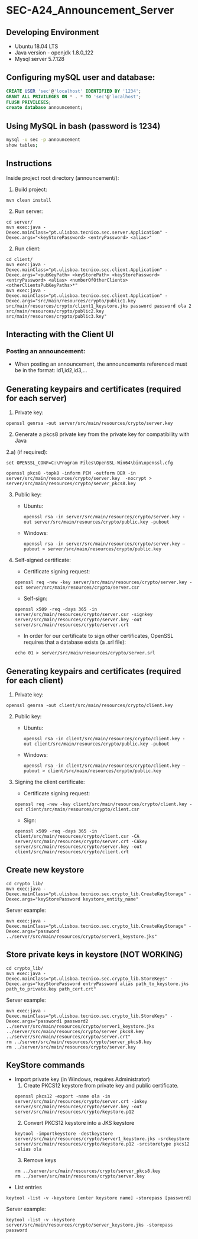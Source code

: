 # SEC-A24_Announcement_Server

## Developing Environment
* Ubuntu 18.04 LTS
* Java version - openjdk 1.8.0_122
* Mysql server 5.7.128

## Configuring mySQL user and database:
```sql
CREATE USER 'sec'@'localhost' IDENTIFIED BY '1234';
GRANT ALL PRIVILEGES ON * . * TO 'sec'@'localhost';
FLUSH PRIVILEGES;
create database announcement;
```

## Using MySQL in bash (password is 1234)
```bash
mysql -u sec -p announcement
show tables;
```


## Instructions
Inside project root directory (announcement/):
1. Build project:
```
mvn clean install
```
2. Run server:
```
cd server/
mvn exec:java -Dexec.mainClass="pt.ulisboa.tecnico.sec.server.Application" -Dexec.args="<keyStorePassword> <entryPassword> <alias>"
```
2. Run client:
```
cd client/
mvn exec:java -Dexec.mainClass="pt.ulisboa.tecnico.sec.client.Application" -Dexec.args="<pubKeyPath> <keyStorePath> <keyStorePassword> <entryPassword> <alias> <numberOfOtherClients> <otherClientsPubKeyPaths>*"
mvn exec:java -Dexec.mainClass="pt.ulisboa.tecnico.sec.client.Application" -Dexec.args="src/main/resources/crypto/public1.key src/main/resources/crypto/client1_keystore.jks password password ola 2 src/main/resources/crypto/public2.key src/main/resources/crypto/public3.key"
```

## Interacting with the Client UI

### Posting an announcement:
* When posting an announcement, the announcements referenced must be in the format: id1,id2,id3,...

## Generating keypairs and certificates (required for each server)
1. Private key:
```
openssl genrsa -out server/src/main/resources/crypto/server.key
```
2. Generate a pkcs8 private key from the private key for compatibility with Java

2.a) (if required):
```
set OPENSSL_CONF=C:\Program Files\OpenSSL-Win64\bin\openssl.cfg
```
```
openssl pkcs8 -topk8 -inform PEM -outform DER -in server/src/main/resources/crypto/server.key  -nocrypt > server/src/main/resources/crypto/server_pkcs8.key
```
3. Public key:
    - Ubuntu:
        ```
        openssl rsa -in server/src/main/resources/crypto/server.key -out server/src/main/resources/crypto/public.key -pubout
        ```
    - Windows:
        ```
        openssl rsa -in server/src/main/resources/crypto/server.key –pubout > server/src/main/resources/crypto/public.key
        ```
4. Self-signed certificate:
    - Certificate signing request:
    ```
    openssl req -new -key server/src/main/resources/crypto/server.key -out server/src/main/resources/crypto/server.csr
    ```
    - Self-sign:
    ```
    openssl x509 -req -days 365 -in server/src/main/resources/crypto/server.csr -signkey server/src/main/resources/crypto/server.key -out server/src/main/resources/crypto/server.crt
    ```

    - In order for our certificate to sign other certificates, OpenSSL requires that a database exists (a .srl file):
    ```
    echo 01 > server/src/main/resources/crypto/server.srl
    ```

## Generating keypairs and certificates (required for each client)
1. Private key:
```
openssl genrsa -out client/src/main/resources/crypto/client.key
```
2. Public key:
    - Ubuntu:
        ```
        openssl rsa -in client/src/main/resources/crypto/client.key -out client/src/main/resources/crypto/public.key -pubout
        ```
    - Windows:
        ```
        openssl rsa -in client/src/main/resources/crypto/client.key –pubout > client/src/main/resources/crypto/public.key
        ```
        
3. Signing the client certificate:
    - Certificate signing request:
    ```
    openssl req -new -key client/src/main/resources/crypto/client.key -out client/src/main/resources/crypto/client.csr
    ```
    - Sign:
    ```
    openssl x509 -req -days 365 -in client/src/main/resources/crypto/client.csr -CA server/src/main/resources/crypto/server.crt -CAkey server/src/main/resources/crypto/server.key -out client/src/main/resources/crypto/client.crt
    ```

## Create new keystore
```
cd crypto_lib/
mvn exec:java -Dexec.mainClass="pt.ulisboa.tecnico.sec.crypto_lib.CreateKeyStorage" -Dexec.args="keyStorePassword keystore_entity_name"
```
Server example:
```
mvn exec:java -Dexec.mainClass="pt.ulisboa.tecnico.sec.crypto_lib.CreateKeyStorage" -Dexec.args="password ../server/src/main/resources/crypto/server1_keystore.jks"
```

## Store private keys in keystore (NOT WORKING)
```
cd crypto_lib/
mvn exec:java -Dexec.mainClass="pt.ulisboa.tecnico.sec.crypto_lib.StoreKeys" -Dexec.args="keyStorePassword entryPassword alias path_to_keystore.jks path_to_private.key path_cert.crt"
```
Server example:
```
mvn exec:java -Dexec.mainClass="pt.ulisboa.tecnico.sec.crypto_lib.StoreKeys" -Dexec.args="password1 password2 ../server/src/main/resources/crypto/server1_keystore.jks ../server/src/main/resources/crypto/server_pkcs8.key ../server/src/main/resources/crypto/server.crt"
rm ../server/src/main/resources/crypto/server_pkcs8.key
rm ../server/src/main/resources/crypto/server.key
```

## KeyStore commands
- Import private key (in Windows, requires Administrator)
    1. Create PKCS12 keystore from private key and public certificate.
    ```
    openssl pkcs12 -export -name ola -in server/src/main/resources/crypto/server.crt -inkey server/src/main/resources/crypto/server.key -out server/src/main/resources/crypto/keystore.p12
    ```
    2. Convert PKCS12 keystore into a JKS keystore
    ```
    keytool -importkeystore -destkeystore server/src/main/resources/crypto/server1_keystore.jks -srckeystore server/src/main/resources/crypto/keystore.p12 -srcstoretype pkcs12 -alias ola
    ```
    3. Remove keys
    ```
    rm ../server/src/main/resources/crypto/server_pkcs8.key
    rm ../server/src/main/resources/crypto/server.key
    ```
- List entries
```
keytool -list -v -keystore [enter keystore name] -storepass [password]
```
Server example:
```
keytool -list -v -keystore server/src/main/resources/crypto/server_keystore.jks -storepass password
```
